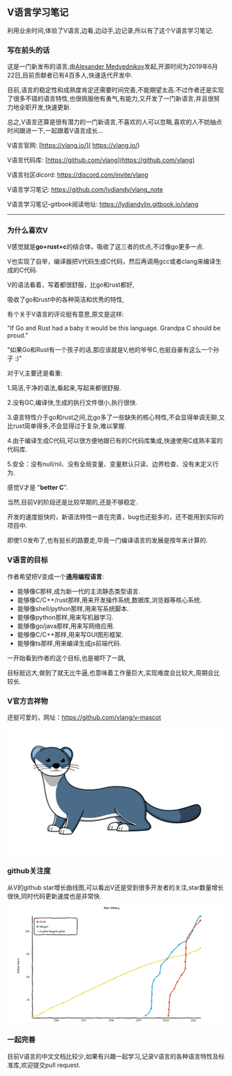 

## V语言学习笔记

利用业余时间,体验了V语言,边看,边动手,边记录,所以有了这个V语言学习笔记.

### 写在前头的话

这是一门新发布的语言,由[Alexander Medvednikov](https://github.com/medvednikov)发起,开源时间为2019年6月22日,目前贡献者已有4百多人,快速迭代开发中.

目前,语言的稳定性和成熟度肯定还需要时间完善,不能期望太高.不过作者还是实现了很多不错的语言特性,也很佩服他有勇气,有能力,又开发了一门新语言,并且很努力地全职开发,快速更新.

总之,V语言还算是很有潜力的一门新语言,不喜欢的人可以忽略,喜欢的人不妨抽点时间跟进一下,一起跟着V语言成长...

V语言官网:  [https://vlang.io/]( https://vlang.io/)

V语言代码库:  [https://github.com/vlang](https://github.com/vlang)

V语言社区dicord: https://discord.com/invite/vlang

V语言学习笔记:  https://github.com/lydiandy/vlang_note

V语言学习笔记-gitbook阅读地址:  https://lydiandylin.gitbook.io/vlang

---

### **为什么喜欢V**

V感觉就是**go+rust+c**的结合体，吸收了这三者的优点,不过像go更多一点.

V也实现了自举，编译器把V代码生成C代码，然后再调用gcc或者clang来编译生成的C代码.

V的语法看着，写着都很舒服，比go和rust都好,

吸收了go和rust中的各种简洁和优秀的特性,

有个关于V语言的评论挺有意思,原文是这样:

"If Go and Rust had a baby it would be this language. Grandpa C should be proud."

"如果Go和Rust有一个孩子的话,那应该就是V,他的爷爷C,也挺自豪有这么一个孙子 :)"

对于V,主要还是看重:

1.简洁,干净的语法,看起来,写起来都很舒服.

2.没有GC,编译快,生成的执行文件很小,执行很快.

3.语言特性介于go和rust之间,比go多了一些缺失的核心特性,不会显得单调无聊,又比rust简单得多,不会显得过于复杂,难以掌握.

4.由于编译生成C代码,可以很方便地跟已有的C代码库集成,快速使用C成熟丰富的代码库.

5.安全：没有null/nil、没有全局变量、变量默认只读、边界检查、没有未定义行为.

感觉V才是 "**better C**".

当然,目前V的阶段还是比较早期的,还是不够稳定.

开发的速度挺快的，新语法特性一直在完善，bug也还挺多的，还不能用到实际的项目中.

即使1.0发布了,也有挺长的路要走,毕竟一门编译语言的发展是按年来计算的.

### V语言的目标

作者希望把V变成一个**通用编程语言**:

- 能够像C那样,成为新一代的主流静态类型语言.
- 能够像C/C++/rust那样,用来开发操作系统,数据库,浏览器等核心系统.
- 能够像shell/python那样,用来写系统脚本.
- 能够像python那样,用来写机器学习.
- 能够像go/java那样,用来写网络应用.
- 能够像C/C++那样,用来写GUI图形框架.
- 能够像ts那样,用来编译生成js前端代码.

一开始看到作者的这个目标,也是被吓了一跳,

目标挺远大,做到了就无比牛逼,也意味着工作量巨大,实现难度会比较大,周期会比较长.

### V官方吉祥物

还挺可爱的，网址：https://github.com/vlang/v-mascot

![veasel](veasel.svg)

### github关注度

从V的github star增长曲线图,可以看出V还是受到很多开发者的关注,star数量增长很快,同时代码更新速度也是非常快.

![v增长曲线202104](README.assets/v增长曲线202104.png)

### **一起完善**

目前V语言的中文文档比较少,如果有兴趣一起学习,记录V语言的各种语言特性及标准库,欢迎提交pull request.
